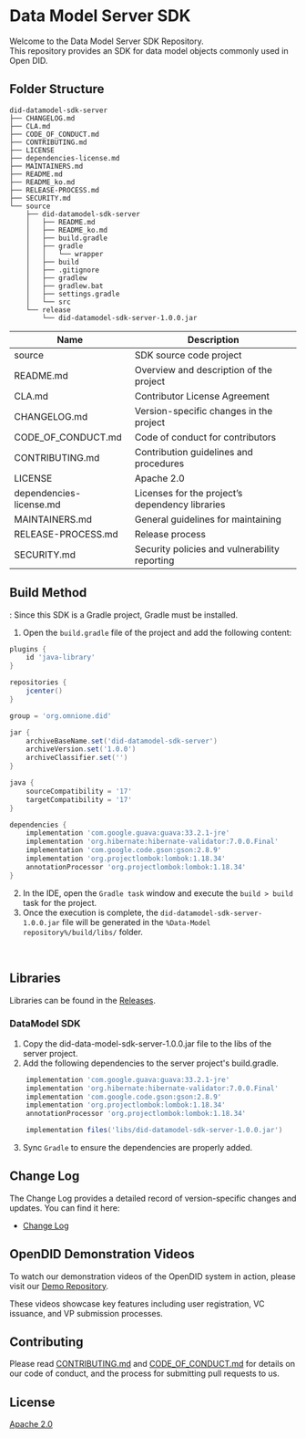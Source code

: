# Data Model Server SDK

Welcome to the Data Model Server SDK Repository. <br> This repository provides an SDK for data model objects commonly used in Open DID.

## Folder Structure
```
did-datamodel-sdk-server
├── CHANGELOG.md
├── CLA.md
├── CODE_OF_CONDUCT.md
├── CONTRIBUTING.md
├── LICENSE
├── dependencies-license.md
├── MAINTAINERS.md
├── README.md
├── README_ko.md
├── RELEASE-PROCESS.md
├── SECURITY.md
└── source
    ├── did-datamodel-sdk-server
    │   ├── README.md
    │   ├── README_ko.md
    │   ├── build.gradle
    │   ├── gradle
    │   │   └── wrapper
    │   ├── build    
    │   ├── .gitignore
    │   ├── gradlew        
    │   ├── gradlew.bat
    │   ├── settings.gradle
    │   └── src
    └── release
        └── did-datamodel-sdk-server-1.0.0.jar
```

| Name                    | Description                                     |
| ----------------------- | ----------------------------------------------- |
| source                  | SDK source code project                         |
| README.md               | Overview and description of the project         |
| CLA.md                  | Contributor License Agreement                   |
| CHANGELOG.md            | Version-specific changes in the project         |
| CODE_OF_CONDUCT.md      | Code of conduct for contributors                |
| CONTRIBUTING.md         | Contribution guidelines and procedures          |
| LICENSE                 | Apache 2.0                                      |
| dependencies-license.md | Licenses for the project’s dependency libraries |
| MAINTAINERS.md          | General guidelines for maintaining              |
| RELEASE-PROCESS.md      | Release process                                 |
| SECURITY.md             | Security policies and vulnerability reporting   |

## Build Method
: Since this SDK is a Gradle project, Gradle must be installed.
1. Open the `build.gradle` file of the project and add the following content:
```groovy
plugins {
    id 'java-library'
}

repositories {
    jcenter()
}

group = 'org.omnione.did'

jar {
    archiveBaseName.set('did-datamodel-sdk-server') 
    archiveVersion.set('1.0.0')
    archiveClassifier.set('') 
}

java {
    sourceCompatibility = '17'
    targetCompatibility = '17'
}

dependencies {
    implementation 'com.google.guava:guava:33.2.1-jre'
    implementation 'org.hibernate:hibernate-validator:7.0.0.Final'
    implementation 'com.google.code.gson:gson:2.8.9'
    implementation 'org.projectlombok:lombok:1.18.34'
    annotationProcessor 'org.projectlombok:lombok:1.18.34'
}
```
2. In the IDE, open the `Gradle task` window and execute the `build > build` task for the project.
3. Once the execution is complete, the `did-datamodel-sdk-server-1.0.0.jar` file will be generated in the `%Data-Model repository%/build/libs/` folder.

<br>

## Libraries

Libraries can be found in the [Releases](https://github.com/OmniOneID/did-datamodel-sdk-server/releases).

### DataModel SDK
1. Copy the did-data-model-sdk-server-1.0.0.jar file to the libs of the server project.
2. Add the following dependencies to the server project's build.gradle.

```groovy
    implementation 'com.google.guava:guava:33.2.1-jre'
    implementation 'org.hibernate:hibernate-validator:7.0.0.Final'
    implementation 'com.google.code.gson:gson:2.8.9'
    implementation 'org.projectlombok:lombok:1.18.34'
    annotationProcessor 'org.projectlombok:lombok:1.18.34'

    implementation files('libs/did-datamodel-sdk-server-1.0.0.jar')
```
3. Sync `Gradle` to ensure the dependencies are properly added.

## Change Log

The Change Log provides a detailed record of version-specific changes and updates. You can find it here:
- [Change Log](./CHANGELOG.md)

## OpenDID Demonstration Videos <br>
To watch our demonstration videos of the OpenDID system in action, please visit our [Demo Repository](https://github.com/OmniOneID/did-demo-server). <br>

These videos showcase key features including user registration, VC issuance, and VP submission processes.

## Contributing

Please read [CONTRIBUTING.md](CONTRIBUTING.md) and [CODE_OF_CONDUCT.md](CODE_OF_CONDUCT.md) for details on our code of conduct, and the process for submitting pull requests to us.


## License
[Apache 2.0](LICENSE)
